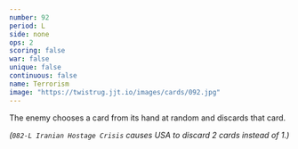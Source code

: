 ```yaml
---
number: 92
period: L
side: none
ops: 2
scoring: false
war: false
unique: false
continuous: false
name: Terrorism
image: "https://twistrug.jjt.io/images/cards/092.jpg"
---
```

The enemy chooses a card from its hand at random and discards that card.

*(`082-L Iranian Hostage Crisis` causes USA to discard 2 cards instead of 1.)*
